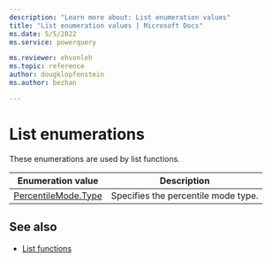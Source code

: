 ```yaml
---
description: "Learn more about: List enumeration values"
title: "List enumeration values | Microsoft Docs"
ms.date: 5/5/2022
ms.service: powerquery

ms.reviewer: ehvonleh
ms.topic: reference
author: dougklopfenstein
ms.author: bezhan

---
```

# List enumerations

These enumerations are used by list functions.
  
|Enumeration value|Description|  
|------------|---------------|  
|[PercentileMode.Type](percentilemode-type.md) | Specifies the percentile mode type.|
  
## See also

* [List functions](list-functions.md)
